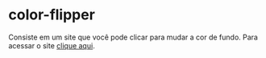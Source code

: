# color-flipper
Consiste em um site que você pode clicar para mudar a cor de fundo.
Para acessar o site [clique aqui](https://helio020.github.io/color-flipper/).
